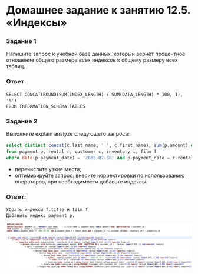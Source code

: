 # Домашнее задание к занятию 12.5. «Индексы»

### Задание 1

Напишите запрос к учебной базе данных, который вернёт процентное отношение общего размера всех индексов к общему размеру всех таблиц.
### Ответ:
```
SELECT CONCAT(ROUND(SUM(INDEX_LENGTH) / SUM(DATA_LENGTH) * 100, 1), '%') 
FROM INFORMATION_SCHEMA.TABLES
```
### Задание 2

Выполните explain analyze следующего запроса:
```sql
select distinct concat(c.last_name, ' ', c.first_name), sum(p.amount) over (partition by c.customer_id, f.title)
from payment p, rental r, customer c, inventory i, film f
where date(p.payment_date) = '2005-07-30' and p.payment_date = r.rental_date and r.customer_id = c.customer_id and i.inventory_id = r.inventory_id
```
- перечислите узкие места;
- оптимизируйте запрос: внесите корректировки по использованию операторов, при необходимости добавьте индексы.
### Ответ:
```
Убрать индексы f.title и film f
Добавить индекс payment p.
```
![Alt-текст](https://github.com/AfterHero/sdb-homeworks/blob/main/200586017-93eac636-87fd-4760-9a70-31c8cec2aa02.jpg)
